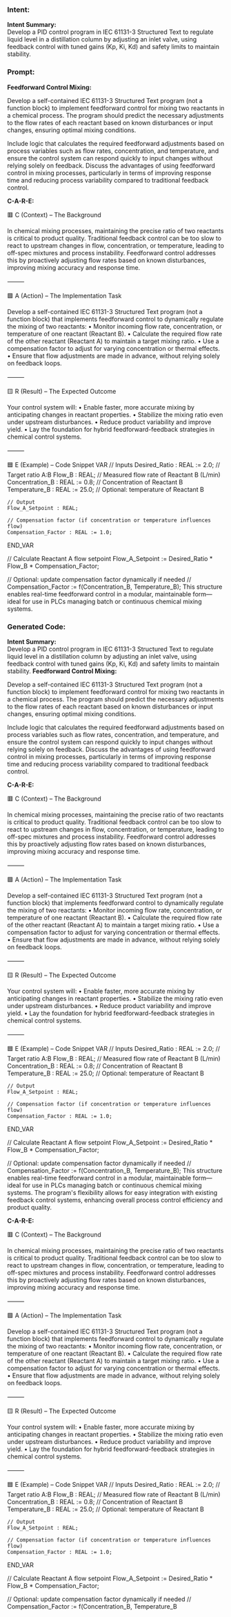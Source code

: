 ### Intent:
**Intent Summary:**  
Develop a PID control program in IEC 61131-3 Structured Text to regulate liquid level in a distillation column by adjusting an inlet valve, using feedback control with tuned gains (Kp, Ki, Kd) and safety limits to maintain stability.

### Prompt:
**Feedforward Control Mixing:**

Develop a self-contained IEC 61131-3 Structured Text program (not a function block) to implement feedforward control for mixing two reactants in a chemical process. The program should predict the necessary adjustments to the flow rates of each reactant based on known disturbances or input changes, ensuring optimal mixing conditions.

Include logic that calculates the required feedforward adjustments based on process variables such as flow rates, concentration, and temperature, and ensure the control system can respond quickly to input changes without relying solely on feedback. Discuss the advantages of using feedforward control in mixing processes, particularly in terms of improving response time and reducing process variability compared to traditional feedback control.

**C-A-R-E:**

🟥 C (Context) – The Background

In chemical mixing processes, maintaining the precise ratio of two reactants is critical to product quality. Traditional feedback control can be too slow to react to upstream changes in flow, concentration, or temperature, leading to off-spec mixtures and process instability. Feedforward control addresses this by proactively adjusting flow rates based on known disturbances, improving mixing accuracy and response time.

⸻

🟩 A (Action) – The Implementation Task

Develop a self-contained IEC 61131-3 Structured Text program (not a function block) that implements feedforward control to dynamically regulate the mixing of two reactants:
	•	Monitor incoming flow rate, concentration, or temperature of one reactant (Reactant B).
	•	Calculate the required flow rate of the other reactant (Reactant A) to maintain a target mixing ratio.
	•	Use a compensation factor to adjust for varying concentration or thermal effects.
	•	Ensure that flow adjustments are made in advance, without relying solely on feedback loops.

⸻

🟨 R (Result) – The Expected Outcome

Your control system will:
	•	Enable faster, more accurate mixing by anticipating changes in reactant properties.
	•	Stabilize the mixing ratio even under upstream disturbances.
	•	Reduce product variability and improve yield.
	•	Lay the foundation for hybrid feedforward-feedback strategies in chemical control systems.

⸻

🟦 E (Example) – Code Snippet
VAR
    // Inputs
    Desired_Ratio : REAL := 2.0;        // Target ratio A:B
    Flow_B : REAL;                      // Measured flow rate of Reactant B (L/min)
    Concentration_B : REAL := 0.8;      // Concentration of Reactant B
    Temperature_B : REAL := 25.0;       // Optional: temperature of Reactant B

    // Output
    Flow_A_Setpoint : REAL;

    // Compensation factor (if concentration or temperature influences flow)
    Compensation_Factor : REAL := 1.0;  
END_VAR

// Calculate Reactant A flow setpoint
Flow_A_Setpoint := Desired_Ratio * Flow_B * Compensation_Factor;

// Optional: update compensation factor dynamically if needed
// Compensation_Factor := f(Concentration_B, Temperature_B);
This structure enables real-time feedforward control in a modular, maintainable form—ideal for use in PLCs managing batch or continuous chemical mixing systems.

### Generated Code:
**Intent Summary:**  
Develop a PID control program in IEC 61131-3 Structured Text to regulate liquid level in a distillation column by adjusting an inlet valve, using feedback control with tuned gains (Kp, Ki, Kd) and safety limits to maintain stability.
**Feedforward Control Mixing:**

Develop a self-contained IEC 61131-3 Structured Text program (not a function block) to implement feedforward control for mixing two reactants in a chemical process. The program should predict the necessary adjustments to the flow rates of each reactant based on known disturbances or input changes, ensuring optimal mixing conditions.

Include logic that calculates the required feedforward adjustments based on process variables such as flow rates, concentration, and temperature, and ensure the control system can respond quickly to input changes without relying solely on feedback. Discuss the advantages of using feedforward control in mixing processes, particularly in terms of improving response time and reducing process variability compared to traditional feedback control.

**C-A-R-E:**

🟥 C (Context) – The Background

In chemical mixing processes, maintaining the precise ratio of two reactants is critical to product quality. Traditional feedback control can be too slow to react to upstream changes in flow, concentration, or temperature, leading to off-spec mixtures and process instability. Feedforward control addresses this by proactively adjusting flow rates based on known disturbances, improving mixing accuracy and response time.

⸻

🟩 A (Action) – The Implementation Task

Develop a self-contained IEC 61131-3 Structured Text program (not a function block) that implements feedforward control to dynamically regulate the mixing of two reactants:
	•	Monitor incoming flow rate, concentration, or temperature of one reactant (Reactant B).
	•	Calculate the required flow rate of the other reactant (Reactant A) to maintain a target mixing ratio.
	•	Use a compensation factor to adjust for varying concentration or thermal effects.
	•	Ensure that flow adjustments are made in advance, without relying solely on feedback loops.

⸻

🟨 R (Result) – The Expected Outcome

Your control system will:
	•	Enable faster, more accurate mixing by anticipating changes in reactant properties.
	•	Stabilize the mixing ratio even under upstream disturbances.
	•	Reduce product variability and improve yield.
	•	Lay the foundation for hybrid feedforward-feedback strategies in chemical control systems.

⸻

🟦 E (Example) – Code Snippet
VAR
    // Inputs
    Desired_Ratio : REAL := 2.0;        // Target ratio A:B
    Flow_B : REAL;                      // Measured flow rate of Reactant B (L/min)
    Concentration_B : REAL := 0.8;      // Concentration of Reactant B
    Temperature_B : REAL := 25.0;       // Optional: temperature of Reactant B

    // Output
    Flow_A_Setpoint : REAL;

    // Compensation factor (if concentration or temperature influences flow)
    Compensation_Factor : REAL := 1.0;  
END_VAR

// Calculate Reactant A flow setpoint
Flow_A_Setpoint := Desired_Ratio * Flow_B * Compensation_Factor;

// Optional: update compensation factor dynamically if needed
// Compensation_Factor := f(Concentration_B, Temperature_B);
This structure enables real-time feedforward control in a modular, maintainable form—ideal for use in PLCs managing batch or continuous chemical mixing systems. The program's flexibility allows for easy integration with existing feedback control systems, enhancing overall process control efficiency and product quality.

**C-A-R-E:**

🟥 C (Context) – The Background

In chemical mixing processes, maintaining the precise ratio of two reactants is critical to product quality. Traditional feedback control can be too slow to react to upstream changes in flow, concentration, or temperature, leading to off-spec mixtures and process instability. Feedforward control addresses this by proactively adjusting flow rates based on known disturbances, improving mixing accuracy and response time.

⸻

🟩 A (Action) – The Implementation Task

Develop a self-contained IEC 61131-3 Structured Text program (not a function block) that implements feedforward control to dynamically regulate the mixing of two reactants:
	•	Monitor incoming flow rate, concentration, or temperature of one reactant (Reactant B).
	•	Calculate the required flow rate of the other reactant (Reactant A) to maintain a target mixing ratio.
	•	Use a compensation factor to adjust for varying concentration or thermal effects.
	•	Ensure that flow adjustments are made in advance, without relying solely on feedback loops.

⸻

🟨 R (Result) – The Expected Outcome

Your control system will:
	•	Enable faster, more accurate mixing by anticipating changes in reactant properties.
	•	Stabilize the mixing ratio even under upstream disturbances.
	•	Reduce product variability and improve yield.
	•	Lay the foundation for hybrid feedforward-feedback strategies in chemical control systems.

⸻

🟦 E (Example) – Code Snippet
VAR
    // Inputs
    Desired_Ratio : REAL := 2.0;        // Target ratio A:B
    Flow_B : REAL;                      // Measured flow rate of Reactant B (L/min)
    Concentration_B : REAL := 0.8;      // Concentration of Reactant B
    Temperature_B : REAL := 25.0;       // Optional: temperature of Reactant B

    // Output
    Flow_A_Setpoint : REAL;

    // Compensation factor (if concentration or temperature influences flow)
    Compensation_Factor : REAL := 1.0;  
END_VAR

// Calculate Reactant A flow setpoint
Flow_A_Setpoint := Desired_Ratio * Flow_B * Compensation_Factor;

// Optional: update compensation factor dynamically if needed
// Compensation_Factor := f(Concentration_B, Temperature_B
